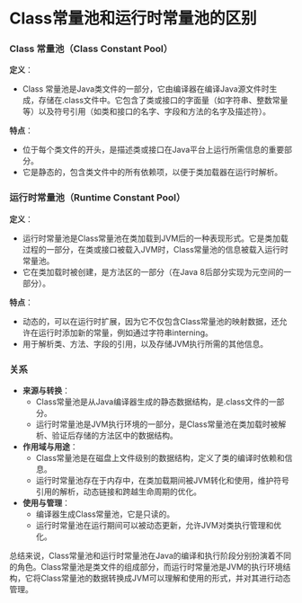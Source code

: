 # Class常量池和运行时常量池的区别

### <font style="color:rgba(0, 0, 0, 0.82);">Class 常量池（Class Constant Pool）</font>
**<font style="color:rgba(0, 0, 0, 0.82);">定义</font>**<font style="color:rgba(0, 0, 0, 0.82);">：</font>

+ <font style="color:rgba(0, 0, 0, 0.82);">Class 常量池是Java类文件的一部分，它由编译器在编译Java源文件时生成，存储在.class文件中。它包含了类或接口的字面量（如字符串、整数常量等）以及符号引用（如类和接口的名字、字段和方法的名字及描述符）。</font>

**<font style="color:rgba(0, 0, 0, 0.82);">特点</font>**<font style="color:rgba(0, 0, 0, 0.82);">：</font>

+ <font style="color:rgba(0, 0, 0, 0.82);">位于每个类文件的开头，是描述类或接口在Java平台上运行所需信息的重要部分。</font>
+ <font style="color:rgba(0, 0, 0, 0.82);">它是静态的，包含类文件中的所有依赖项，以便于类加载器在运行时解析。</font>

### <font style="color:rgba(0, 0, 0, 0.82);">运行时常量池（Runtime Constant Pool）</font>
**<font style="color:rgba(0, 0, 0, 0.82);">定义</font>**<font style="color:rgba(0, 0, 0, 0.82);">：</font>

+ <font style="color:rgba(0, 0, 0, 0.82);">运行时常量池是Class常量池在类加载到JVM后的一种表现形式。它是类加载过程的一部分，在类或接口被载入JVM时，Class常量池的信息被载入运行时常量池。</font>
+ <font style="color:rgba(0, 0, 0, 0.82);">它在类加载时被创建，是方法区的一部分（在Java 8后部分实现为元空间的一部分）。</font>

**<font style="color:rgba(0, 0, 0, 0.82);">特点</font>**<font style="color:rgba(0, 0, 0, 0.82);">：</font>

+ <font style="color:rgba(0, 0, 0, 0.82);">动态的，可以在运行时扩展，因为它不仅包含Class常量池的映射数据，还允许在运行时添加新的常量，例如通过字符串interning。</font>
+ <font style="color:rgba(0, 0, 0, 0.82);">用于解析类、方法、字段的引用，以及存储JVM执行所需的其他信息。</font>

### <font style="color:rgba(0, 0, 0, 0.82);">关系</font>
+ **<font style="color:rgba(0, 0, 0, 0.82);">来源与转换</font>**<font style="color:rgba(0, 0, 0, 0.82);">：</font>
    - <font style="color:rgba(0, 0, 0, 0.82);">Class常量池是从Java编译器生成的静态数据结构，是.class文件的一部分。</font>
    - <font style="color:rgba(0, 0, 0, 0.82);">运行时常量池是JVM执行环境的一部分，是Class常量池在类加载时被解析、验证后存储的方法区中的数据结构。</font>
+ **<font style="color:rgba(0, 0, 0, 0.82);">作用域与用途</font>**<font style="color:rgba(0, 0, 0, 0.82);">：</font>
    - <font style="color:rgba(0, 0, 0, 0.82);">Class常量池是在磁盘上文件级别的数据结构，定义了类的编译时依赖和信息。</font>
    - <font style="color:rgba(0, 0, 0, 0.82);">运行时常量池存在于内存中，在类加载期间被JVM转化和使用，维护符号引用的解析，动态链接和跨越生命周期的优化。</font>
+ **<font style="color:rgba(0, 0, 0, 0.82);">使用与管理</font>**<font style="color:rgba(0, 0, 0, 0.82);">：</font>
    - <font style="color:rgba(0, 0, 0, 0.82);">编译器生成Class常量池，它是只读的。</font>
    - <font style="color:rgba(0, 0, 0, 0.82);">运行时常量池在运行期间可以被动态更新，允许JVM对类执行管理和优化。</font>

<font style="color:rgba(0, 0, 0, 0.82);">总结来说，Class常量池和运行时常量池在Java的编译和执行阶段分别扮演着不同的角色。Class常量池是类文件的组成部分，而运行时常量池是JVM的执行环境结构，它将Class常量池的数据转换成JVM可以理解和使用的形式，并对其进行动态管理。</font>

